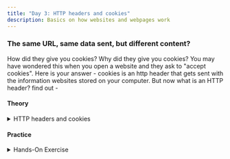 ```yaml
---
title: "Day 3: HTTP headers and cookies"
description: Basics on how websites and webpages work
---
```

### The same URL, same data sent, but different content?
How did they give you cookies? Why did they give you cookies?
You may have wondered this when you open a website and they ask to "accept cookies".
Here is your answer - cookies is an http header that gets sent with the information websites stored on your computer.
But now what is an HTTP header? find out - 

#### Theory

<details>
<summary>HTTP headers and cookies</summary>

> Objective: Understand how webpages are generated and given to users.

> > HTTP headers [Read here](https://developer.mozilla.org/en-US/docs/Web/HTTP/Headers)

> > cookies [Read here](https://developer.mozilla.org/en-US/docs/Web/HTTP/Cookies)

> > sessions [Read here](https://developer.mozilla.org/en-US/docs/Web/HTTP/Session)


</details>





#### Practice
<details>
<summary>Hands-On Exercise</summary>

>>try mimicking a request sent from your computer to any website that uses sessions and cookies using cURL

</details>


